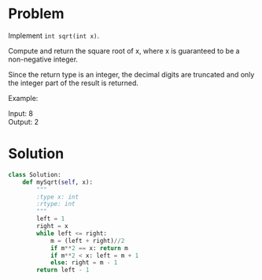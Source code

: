 # Problem

Implement `int sqrt(int x)`.

Compute and return the square root of x, where x is guaranteed to be a non-negative integer.

Since the return type is an integer, the decimal digits are truncated and only the integer part of the result is returned.

Example:

Input: 8  
Output: 2

# Solution

```python
class Solution:
    def mySqrt(self, x):
        """
        :type x: int
        :rtype: int
        """
        left = 1
        right = x
        while left <= right:
            m = (left + right)//2
            if m**2 == x: return m
            if m**2 < x: left = m + 1
            else: right = m - 1
        return left - 1
```
